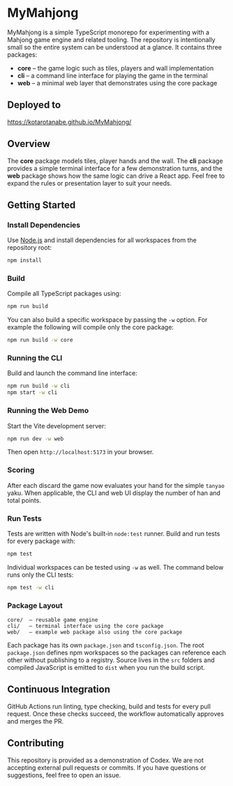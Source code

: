 # MyMahjong

MyMahjong is a simple TypeScript monorepo for experimenting with a Mahjong game engine and related tooling.  The repository is intentionally small so the entire system can be understood at a glance.  It contains three packages:

- **core** – the game logic such as tiles, players and wall implementation
- **cli** – a command line interface for playing the game in the terminal
- **web** – a minimal web layer that demonstrates using the core package

## Deployed to

https://kotarotanabe.github.io/MyMahjong/

## Overview

The **core** package models tiles, player hands and the wall.  The **cli**
package provides a simple terminal interface for a few demonstration turns, and
the **web** package shows how the same logic can drive a React app.  Feel free
to expand the rules or presentation layer to suit your needs.

## Getting Started

### Install Dependencies

Use [Node.js](https://nodejs.org/) and install dependencies for all workspaces from the repository root:

```bash
npm install
```

### Build

Compile all TypeScript packages using:

```bash
npm run build
```

You can also build a specific workspace by passing the `-w` option. For example
the following will compile only the core package:

```bash
npm run build -w core
```
### Running the CLI

Build and launch the command line interface:

```bash
npm run build -w cli
npm start -w cli
```

### Running the Web Demo

Start the Vite development server:

```bash
npm run dev -w web
```

Then open `http://localhost:5173` in your browser.

### Scoring

After each discard the game now evaluates your hand for the simple `tanyao` yaku.
When applicable, the CLI and web UI display the number of han and total points.


### Run Tests

Tests are written with Node's built‑in `node:test` runner. Build and run tests for every package with:

```bash
npm test
```

Individual workspaces can be tested using `-w` as well. The command below runs only the CLI tests:

```bash
npm test -w cli
```

### Package Layout

```
core/  – reusable game engine
cli/   – terminal interface using the core package
web/   – example web package also using the core package
```

Each package has its own `package.json` and `tsconfig.json`. The root
`package.json` defines npm workspaces so the packages can reference each other
without publishing to a registry. Source lives in the `src` folders and compiled
JavaScript is emitted to `dist` when you run the build script.

## Continuous Integration

GitHub Actions run linting, type checking, build and tests for every pull request.
Once these checks succeed, the workflow automatically approves and merges the PR.

## Contributing

This repository is provided as a demonstration of Codex. We are not accepting
external pull requests or commits. If you have questions or suggestions, feel
free to open an issue.

